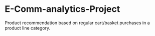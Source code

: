 # E-Comm-analytics-Project
Product recommendation based on regular cart/basket purchases in a product line category.
